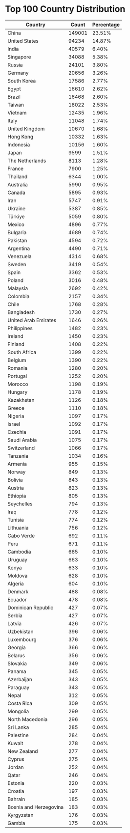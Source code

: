 # Top 100 Country Distribution
| Country | Count | Percentage |
|----|----|----|
| China | 149001 | 23.51% |
| United States | 94234 | 14.87% |
| India | 40579 | 6.40% |
| Singapore | 34088 | 5.38% |
| Russia | 24101 | 3.80% |
| Germany | 20656 | 3.26% |
| South Korea | 17586 | 2.77% |
| Egypt | 16610 | 2.62% |
| Brazil | 16468 | 2.60% |
| Taiwan | 16022 | 2.53% |
| Vietnam | 12435 | 1.96% |
| Italy | 11048 | 1.74% |
| United Kingdom | 10670 | 1.68% |
| Hong Kong | 10332 | 1.63% |
| Indonesia | 10156 | 1.60% |
| Japan | 9599 | 1.51% |
| The Netherlands | 8113 | 1.28% |
| France | 7900 | 1.25% |
| Thailand | 6344 | 1.00% |
| Australia | 5990 | 0.95% |
| Canada | 5895 | 0.93% |
| Iran | 5747 | 0.91% |
| Ukraine | 5387 | 0.85% |
| Türkiye | 5059 | 0.80% |
| Mexico | 4896 | 0.77% |
| Bulgaria | 4689 | 0.74% |
| Pakistan | 4594 | 0.72% |
| Argentina | 4490 | 0.71% |
| Venezuela | 4314 | 0.68% |
| Sweden | 3419 | 0.54% |
| Spain | 3362 | 0.53% |
| Poland | 3016 | 0.48% |
| Malaysia | 2692 | 0.42% |
| Colombia | 2157 | 0.34% |
| Chile | 1768 | 0.28% |
| Bangladesh | 1730 | 0.27% |
| United Arab Emirates | 1646 | 0.26% |
| Philippines | 1482 | 0.23% |
| Ireland | 1450 | 0.23% |
| Finland | 1408 | 0.22% |
| South Africa | 1399 | 0.22% |
| Belgium | 1390 | 0.22% |
| Romania | 1280 | 0.20% |
| Portugal | 1252 | 0.20% |
| Morocco | 1198 | 0.19% |
| Hungary | 1178 | 0.19% |
| Kazakhstan | 1126 | 0.18% |
| Greece | 1110 | 0.18% |
| Nigeria | 1097 | 0.17% |
| Israel | 1092 | 0.17% |
| Czechia | 1091 | 0.17% |
| Saudi Arabia | 1075 | 0.17% |
| Switzerland | 1066 | 0.17% |
| Tanzania | 1034 | 0.16% |
| Armenia | 955 | 0.15% |
| Norway | 849 | 0.13% |
| Bolivia | 843 | 0.13% |
| Austria | 823 | 0.13% |
| Ethiopia | 805 | 0.13% |
| Seychelles | 794 | 0.13% |
| Iraq | 778 | 0.12% |
| Tunisia | 774 | 0.12% |
| Lithuania | 756 | 0.12% |
| Cabo Verde | 692 | 0.11% |
| Peru | 671 | 0.11% |
| Cambodia | 665 | 0.10% |
| Uruguay | 663 | 0.10% |
| Kenya | 633 | 0.10% |
| Moldova | 628 | 0.10% |
| Algeria | 604 | 0.10% |
| Denmark | 488 | 0.08% |
| Ecuador | 478 | 0.08% |
| Dominican Republic | 427 | 0.07% |
| Serbia | 427 | 0.07% |
| Latvia | 426 | 0.07% |
| Uzbekistan | 396 | 0.06% |
| Luxembourg | 376 | 0.06% |
| Georgia | 366 | 0.06% |
| Belarus | 356 | 0.06% |
| Slovakia | 349 | 0.06% |
| Panama | 345 | 0.05% |
| Azerbaijan | 343 | 0.05% |
| Paraguay | 343 | 0.05% |
| Nepal | 312 | 0.05% |
| Costa Rica | 309 | 0.05% |
| Mongolia | 299 | 0.05% |
| North Macedonia | 296 | 0.05% |
| Sri Lanka | 285 | 0.04% |
| Palestine | 284 | 0.04% |
| Kuwait | 278 | 0.04% |
| New Zealand | 277 | 0.04% |
| Cyprus | 275 | 0.04% |
| Jordan | 252 | 0.04% |
| Qatar | 246 | 0.04% |
| Estonia | 220 | 0.03% |
| Croatia | 197 | 0.03% |
| Bahrain | 185 | 0.03% |
| Bosnia and Herzegovina | 183 | 0.03% |
| Kyrgyzstan | 176 | 0.03% |
| Gambia | 175 | 0.03% |
